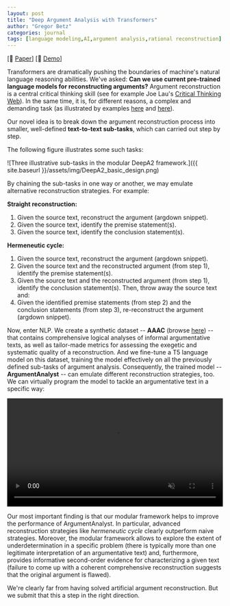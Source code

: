 ```yaml
---
layout: post
title: "Deep Argument Analysis with Transformers"
author: "Gregor Betz"
categories: journal
tags: [language modeling,AI,argument analysis,rational reconstruction]
---
```


[📝 [Paper](https://arxiv.org/abs/2110.01509)] [🤗 [Demo](https://huggingface.co/spaces/debatelab/deepa2-demo)]

Transformers are dramatically pushing the boundaries of machine's natural language reasoning abilities. We've asked: **Can we use current pre-trained language models for reconstructing arguments?** Argument reconstruction is a central critical thinking skill (see for example Joe Lau's [Critical Thinking Web](https://philosophy.hku.hk/think/)). In the same time, it is, for different reasons, a complex and demanding task (as illustrated by examples [here](https://argdown.org/guide/a-first-example.html) and [here](https://argumentationsanalyse.online/)). 

Our novel idea is to break down the argument reconstruction process into smaller, well-defined **text-to-text sub-tasks**, which can carried out step by step. 

The following figure illustrates some such tasks:

![Three illustrative sub-tasks in the modular DeepA2 framework.]({{ site.baseurl }}/assets/img/DeepA2_basic_design.png)

By chaining the sub-tasks in one way or another, we may emulate alternative reconstruction strategies. For example:

**Straight reconstruction:**

1. Given the source text, reconstruct the argument (argdown snippet).
2. Given the source text, identify the premise statement(s).
3. Given the source text, identify the conclusion statement(s).

**Hermeneutic cycle:**

1. Given the source text, reconstruct the argument (argdown snippet).
2. Given the source text and the reconstructed argument (from step 1), identify the premise statement(s).
3. Given the source text and the reconstructed argument (from step 1), identify the conclusion statement(s). Then, throw away the source text and:
4. Given the identified premise statements (from step 2) and the conclusion statements (from step 3), re-reconstruct the argument (argdown snippet). 

Now, enter NLP. We create a synthetic dataset -- **AAAC** (browse [here](https://huggingface.co/datasets/debatelab/aaac)) -- that contains comprehensive logical analyses of informal argumentative texts, as well as tailor-made metrics for assessing the exegetic and systematic quality of a reconstruction. And we fine-tune a T5 language model on this dataset, training the model effectively on all the previously defined sub-tasks of argument analysis. Consequently, the trained model -- **ArgumentAnalyst** -- can emulate different reconstruction strategies, too. We can virtually program the model to tackle an argumentative text in a specific way:

<div style="width: 100%;">
<video muted autoplay controls style="width: 100%;">
    <source src="{{ site.baseur }}/assets/video/01_argumentanalyst_demo.mp4" type="video/mp4">
</video>
</div>


Our most important finding is that our modular framework helps to improve the performance of ArgumentAnalyst. In particular, advanced reconstruction strategies like *hermeneutic cycle* clearly outperform naive strategies. Moreover, the modular framework allows to explore the extent of underdetermination in a specific problem (there is typically more than one legitimate interpretation of an argumentative text) and, furthermore, provides informative second-order evidence for characterizing a given text (failure to come up with a coherent comprehensive reconstruction suggests that the original argument is flawed). 

We're clearly far from having solved artificial argument reconstruction. But we submit that this a step in the right direction.


